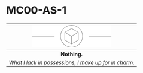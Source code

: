 # MC00-AS-1

| <img src="../../images/card-icons/d6.png" height="60" /> |
|:---:|
| **Nothing.** |
| *What I lack in possessions, I make up for in charm.* |

